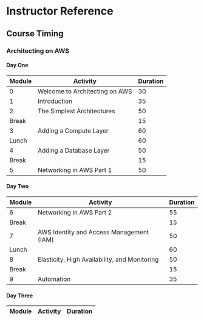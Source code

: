 # Instructor Reference

## Course Timing

### Architecting on AWS

#### Day One

|Module|Activity|Duration|
|-|-|-|
|0|Welcome to Architecting on AWS|30|
|1|Introduction|35|
|2|The Simplest Architectures|50|
|Break||15|
|3|Adding a Compute Layer|60|
|Lunch||60|
|4|Adding a Database Layer|50|
|Break||15|
|5|Networking in AWS Part 1|50|

#### Day Two

|Module|Activity|Duration|
|-|-|-|
|6|Networking in AWS Part 2|55|
|Break||15|
|7|AWS Identity and Access Management (IAM)|50|
|Lunch||60|
|8|Elasticity, High Availability, and Monitoring|50|
|Break||15|
|9|Automation|35|

#### Day Three

|Module|Activity|Duration|
|-|-|-|

